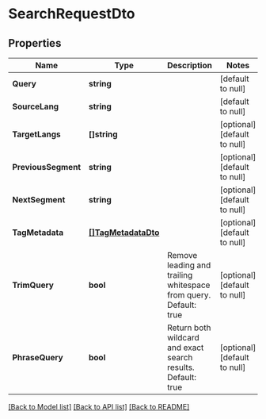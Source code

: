 # SearchRequestDto

## Properties
Name | Type | Description | Notes
------------ | ------------- | ------------- | -------------
**Query** | **string** |  | [default to null]
**SourceLang** | **string** |  | [default to null]
**TargetLangs** | **[]string** |  | [optional] [default to null]
**PreviousSegment** | **string** |  | [optional] [default to null]
**NextSegment** | **string** |  | [optional] [default to null]
**TagMetadata** | [**[]TagMetadataDto**](TagMetadataDto.md) |  | [optional] [default to null]
**TrimQuery** | **bool** | Remove leading and trailing whitespace from query. Default: true | [optional] [default to null]
**PhraseQuery** | **bool** | Return both wildcard and exact search results. Default: true | [optional] [default to null]

[[Back to Model list]](../README.md#documentation-for-models) [[Back to API list]](../README.md#documentation-for-api-endpoints) [[Back to README]](../README.md)


